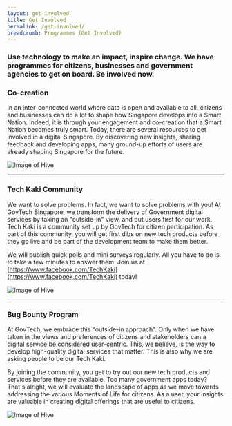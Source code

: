 ```yaml
---
layout: get-involved
title: Get Involved
permalink: /get-involved/
breadcrumb: Programmes (Get Involved)
---
```


### Use technology to make an impact, inspire change. We have programmes for citizens, businesses and government agencies to get on board. Be involved now.

### **Co-creation**

In an inter-connected world where data is open and available to all, citizens and businesses can do a lot to shape how Singapore develops into a Smart Nation. Indeed, it is through your engagement and co-creation that a Smart Nation becomes truly smart. Today, there are several resources to get involved in a digital Singapore. By discovering new insights, sharing feedback and developing apps, many ground-up efforts of users are already shaping Singapore for the future.

![Image of Hive]({{site.url}}/images/digital-transformation/govtech-hive.jpg)

---

### **Tech Kaki Community**

We want to solve problems. In fact, we want to solve problems with you! At GovTech Singapore, we transform the delivery of Government digital services by taking an "outside-in" view, and put users first for our work. Tech Kaki is a community set up by GovTech for citizen participation. As part of this community, you will get first dibs on new tech products before they go live and be part of the development team to make them better.

We will publish quick polls and mini surveys regularly. All you have to do is to take a few minutes to answer them. Join us at [https://www.facebook.com/TechKaki](https://www.facebook.com/TechKaki) today!

![Image of Hive]({{site.url}}/images/digital-transformation/govtech-hive.jpg)

---

### **Bug Bounty Program**

At GovTech, we embrace this "outside-in approach". Only when we have taken in the views and preferences of citizens and stakeholders can a digital service be considered user-centric. This, we believe, is the way to develop high-quality digital services that matter. This is also why we are asking people to be our Tech Kaki.

By joining the community, you get to try out our new tech products and services before they are available. Too many government apps today? That's alright, we will evaluate the landscape of apps as we move towards addressing the various Moments of Life for citizens. As a user, your insights are valuable in creating digital offerings that are useful to citizens.

![Image of Hive]({{site.url}}/images/digital-transformation/govtech-hive.jpg)